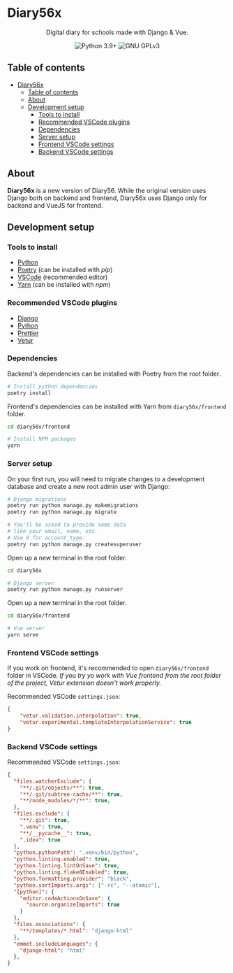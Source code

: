 # Diary56x

<div align="center">

Digital diary for schools made with Django & Vue.

<img alt="Python 3.9+" src="https://img.shields.io/badge/Python_Version-3.9+-blue.svg?style=flat-square">
<img alt="GNU GPLv3" src="https://img.shields.io/github/license/AlanTheKnight/diary56x?style=flat-square">

</div>

## Table of contents

- [Diary56x](#diary56x)
  - [Table of contents](#table-of-contents)
  - [About](#about)
  - [Development setup](#development-setup)
    - [Tools to install](#tools-to-install)
    - [Recommended VSCode plugins](#recommended-vscode-plugins)
    - [Dependencies](#dependencies)
    - [Server setup](#server-setup)
    - [Frontend VSCode settings](#frontend-vscode-settings)
    - [Backend VSCode settings](#backend-vscode-settings)

## About

**Diary56x** is a new version of Diary56. While the original version uses Django both on backend and frontend, Diary56x uses Django only for backend and VueJS for frontend.

## Development setup

### Tools to install

- [Python](https://python.org/downloads/)
- [Poetry](https://python-poetry.org) (can be installed with _pip_)
- [VSCode](https://code.visualstudio.com) (recommended editor)
- [Yarn](https://yarnpkg.com) (can be installed with _npm_)

### Recommended VSCode plugins

- [Django](https://marketplace.visualstudio.com/items?itemName=batisteo.vscode-django)
- [Python](https://marketplace.visualstudio.com/items?itemName=ms-python.python)
- [Prettier](https://marketplace.visualstudio.com/items?itemName=esbenp.prettier-vscode)
- [Vetur](https://marketplace.visualstudio.com/items?itemName=octref.vetur)

### Dependencies

Backend's dependencies can be installed with Poetry from the root folder.

```bash
# Install python dependencies
poetry install
```

Frontend's dependencies can be installed with Yarn from ``diary56x/frontend`` folder.

```bash
cd diary56x/frontend

# Install NPM packages
yarn
```

### Server setup

On your first run, you will need to migrate changes to a development database and create a new root admin user with Django:

```bash
# Django migrations
poetry run python manage.py makemigrations
poetry run python manage.py migrate

# You'll be asked to provide some data
# like your email, name, etc.
# Use 0 for account_type.
poetry run python manage.py createsuperuser
```

Open up a new terminal in the root folder.

```bash
cd diary56x

# Django server
poetry run python manage.py runserver
```

Open up a new terminal in the root folder.

```bash
cd diary56x/frontend

# Vue server
yarn serve
```

### Frontend VSCode settings

If you work on frontend, it's recommended to open ``diary56x/frontend`` folder in VSCode. _If you try yo work with Vue frontend from the root
folder of the project, Vetur extension doesn't work properly._

Recommended VSCode ``settings.json``:

```json
{
    "vetur.validation.interpolation": true,
    "vetur.experimental.templateInterpolationService": true
}
```

### Backend VSCode settings

Recommended VSCode ``settings.json``:

```json
{
  "files.watcherExclude": {
    "**/.git/objects/**": true,
    "**/.git/subtree-cache/**": true,
    "**/node_modules/*/**": true,
  },
  "files.exclude": {
    "**/.git": true,
    ".venv": true,
    "**/__pycache__": true,
    ".idea": true
  },
  "python.pythonPath": ".venv/bin/python",
  "python.linting.enabled": true,
  "python.linting.lintOnSave": true,
  "python.linting.flake8Enabled": true,
  "python.formatting.provider": "black",
  "python.sortImports.args": ["-rc", "--atomic"],
  "[python]": {
    "editor.codeActionsOnSave": {
      "source.organizeImports": true
    }
  },
  "files.associations": {
    "**/templates/*.html": "django-html"
  },
  "emmet.includeLanguages": {
    "django-html": "html"
  },
}
```
